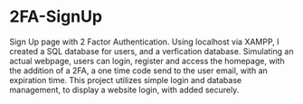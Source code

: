 # 2FA-SignUp
Sign Up page with 2 Factor Authentication. Using localhost via XAMPP, I created a SQL database for users, and a verfication database. Simulating an actual webpage, users can login, register and access the homepage, with the addition of a 2FA, a one time code send to the user email, with an expiration time.
This project utilizes simple login and database management, to display a website login, with added securely.
